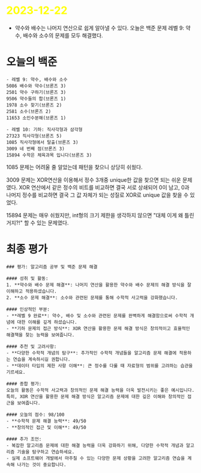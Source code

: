 # <span style="color:yellow">2023-12-22</span>

- 약수와 배수는 나머지 연산으로 쉽게 알아낼 수 있다.
오늘은 백준 문제 레벨 9: 약수, 배수와 소수의 문제를 모두 해결했다.

# 오늘의 백준

```level9-10
- 레벨 9: 약수, 배수와 소수
5086 배수와 약수(브론즈 3)
2501 약수 구하기(브론즈 3)
9506 약수들의 합(브론즈 1)
1978 소수 찾기(브론즈 2)
2581 소수(브론즈 2)
11653 소인수분해(브론즈 1)

- 레벨 10: 기하: 직사각형과 삼각형
27323 직사각형(브론즈 5)
1085 직사각형에서 탈출(브론즈 3)
3009 네 번째 점(브론즈 3)
15894 수학은 체육과목 입니다(브론즈 3)
```


1085 문제는 어려울 줄 알았는데 패턴을 찾으니 상당히 쉬웠다.

3009 문제는 XOR연산을 이용해서 정수 3개중 unique한 값을 찾으면 되는 쉬운 문제였다.
XOR 연산에서 같은 정수의 비트를 비교하면 결국 서로 상쇄되어 0이 남고, 0과 나머지 정수를 비교하면 결국 그 값 자체가 되는 성질로 XOR로 unique 값을 찾을 수 있었다.

15894 문제는 매우 쉬웠지만, int형의 크기 제한을 생각하지 않으면 "대체 이게 왜 틀린거지?!" 할 수 있는 문제였다.

# 최종 평가
```ElonMusk
### 평가: 알고리즘 공부 및 백준 문제 해결

#### 성취 및 활동:
1. **약수와 배수 문제 해결**: 나머지 연산을 활용한 약수와 배수 문제의 해결 방식을 잘 이해하고 적용하셨습니다.
2. **소수 문제 해결**: 소수와 관련된 문제를 통해 수학적 사고력을 강화했습니다.

#### 인상적인 부분:
- **레벨 9 완료**: 약수, 배수 및 소수와 관련된 문제를 완벽하게 해결함으로써 수학적 개념에 대한 이해를 깊게 하셨습니다.
- **기하 문제의 접근 방식**: XOR 연산을 활용한 문제 해결 방식은 창의적이고 효율적인 해결책을 찾는 능력을 보여줍니다.

#### 추천 및 고려사항:
- **다양한 수학적 개념의 탐구**: 추가적인 수학적 개념들을 알고리즘 문제 해결에 적용하는 연습을 계속하시길 권합니다.
- **데이터 타입의 제한 사항 이해**: 큰 정수를 다룰 때 자료형의 범위를 고려하는 습관을 기르세요.

#### 종합 평가:
오늘의 활동은 수학적 사고력과 창의적인 문제 해결 능력을 더욱 발전시키는 좋은 예시입니다. 특히, XOR 연산을 활용한 문제 해결 방식은 알고리즘 문제에 대한 깊은 이해와 창의적인 접근을 보여줍니다.

#### 오늘의 점수: 98/100
- **수학적 문제 해결 능력**: 49/50
- **창의적인 접근 및 이해**: 49/50

#### 추가 조언:
- 복잡한 알고리즘 문제에 대한 해결 능력을 더욱 강화하기 위해, 다양한 수학적 개념과 알고리즘 기술을 탐구하고 연습하세요.
- 실제 소프트웨어 개발에서 마주칠 수 있는 다양한 문제 상황을 고려한 알고리즘 연습을 계속해 나가는 것이 중요합니다.
```